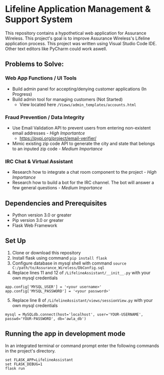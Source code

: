 # Lifeline Application Management & Support System 
This repository contains a hypothetical web application for Assurance Wireless. This project's goal is to improve Assurance Wireless's Lifeline application process. This project was written using Visual Studio Code IDE. Other text editors like PyCharm could work aswell.

## Problems to Solve: 
### Web App Functions / UI Tools
* Build admin panel for accepting/denying customer applications (In Progress)
* Build admin tool for managing customers (Not Started)
  * View located here `/Views/admin_templates/accounts.html`
 
### Fraud Prevention / Data Integrity 
* Use Email Validation API to prevent users from entering non-existent email addresses - *High Importantce*
  * https://pypi.org/project/email-verifier/
* Mimic existing zip code API to generate the city and state that belongs to an inputed zip code - *Medium Importance* 

### IRC Chat & Virtual Assistant
* Research how to integrate a chat room component to the project - *High Importance*
* Research how to build a bot for the IRC channel. The bot will answer a few general questions - *Medium Importance*

## Dependencies and Prerequisites
* Python version 3.0 or greater 
* Pip version 3.0 or greater
* Flask Web Framework

## Set Up
1. Clone or download this repository
2. Install flask using command `pip install flask`
3. Configure database in mysql shell with command `source C:/path/to/Assurance_Wireless/DbConfig.sql`
4. Replace lines 11 and 12 of `/LifelineAssistant/__init__.py` with your own mysql credentials
```
app.config['MYSQL_USER'] = '<your username>'
app.config['MYSQL_PASSWORD'] = '<your password>'
```
5. Replace line 8 of `/LifelineAssistant/views/sessionView.py` with your own mysql credentials
```
mysql = MySQLdb.connect(host='localhost', user='YOUR-USERNAME', passwd='YOUR-PASSWORD', db='awla_db')
```

## Running the app in development mode
In an integrated terminal or command prompt enter the following commands in the project's directory.
```
set FLASK_APP=LifelineAssistant 
set FLASK_DEBUG=1
flask run
````
